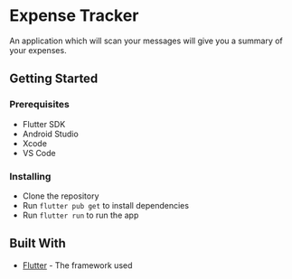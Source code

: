 # Expense Tracker

An application which will scan your messages will give you a summary of your expenses.

## Getting Started

### Prerequisites

- Flutter SDK
- Android Studio
- Xcode
- VS Code

### Installing

- Clone the repository
- Run `flutter pub get` to install dependencies
- Run `flutter run` to run the app

## Built With

- [Flutter](https://flutter.dev/) - The framework used
